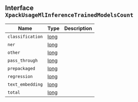 ## Interface `XpackUsageMlInferenceTrainedModelsCount`

| Name | Type | Description |
| - | - | - |
| `classification` | [long](./long.md) | &nbsp; |
| `ner` | [long](./long.md) | &nbsp; |
| `other` | [long](./long.md) | &nbsp; |
| `pass_through` | [long](./long.md) | &nbsp; |
| `prepackaged` | [long](./long.md) | &nbsp; |
| `regression` | [long](./long.md) | &nbsp; |
| `text_embedding` | [long](./long.md) | &nbsp; |
| `total` | [long](./long.md) | &nbsp; |
